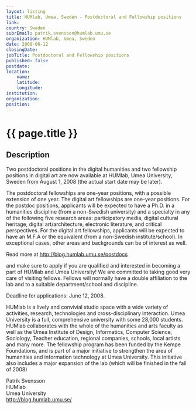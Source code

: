 ```yaml
---
layout: listing
title: HUMlab, Umea, Sweden - Postdoctoral and Fellowship positions
link:
country: Sweden
subrEmail: patrik.svensson@humlab.umu.se
organization: HUMlab, Umea, Sweden 
date: 2008-06-12
closingDate: 
jobTitle: Postdoctoral and Fellowship positions
published: false
postdate:
location:
    name: 
    latitude: 
    longitude: 
institution: 
organization: 
position: 
--- 
```



# {{ page.title }}

## Description



<p>Two postdoctoral positions in the digital
humanities and two fellowship positions in
digital art are now available at HUMlab, Umea
University, Sweden from August 1, 2008 (the actual start date may be later).
</p>
<p>

The postdoctoral fellowships are one-year
positions, with a possible extension of one year.
The digital art fellowships are one-year
positions. For the postdoc positions, applicants
will be expected to have a Ph.D. in a humanities
discipline (from a non-Swedish university) and a
specialty in any of the following five research
areas: participatory media, digital cultural
heritage, digital art/architecture, electronic
literature, and critical perspectives. For the
digital art fellowships, applicants will be
expected to have an M.F.A or the equivalent (from
a non-Swedish institute/school). In exceptional
cases, other areas and backgrounds can be of interest as well.
</p>
<p>

Read more at http://blog.humlab.umu.se/postdocs
</p>
<p>

and make sure to apply if you are qualified and
interested in becoming a part of HUMlab and Umea
University! We are committed to taking good very
care of visiting fellows. Fellows will normally
have a double affiliation to the lab and to a
suitable department/school and discipline.
</p>
<p>

Deadline for applications: June 12, 2008.
</p>
<p>

HUMlab is a lively and convivial studio space
with a wide variety of activities, research,
technologies and cross-disciplinary interaction.
Umea University is a full, comprehensive
university with some 28,000 students. HUMlab
collaborates with the whole of the humanities and
arts faculty as well as the Umea Institute of
Design, Informatics, Computer Science, Sociology,
Teacher education, regional companies, schools,
local artists and many more. The fellowship
program has been funded by the Kempe Foundations,
and is part of a major initiative to strengthen
the area of humanities and information technology
at Umea University. This initiative also
includes a major expansion of the lab (which will
be finished in the fall of 2008)
</p>
<p>

Patrik Svensson<br />
HUMlab<br />
Umea University<br />
http://blog.humlab.umu.se/
</p>

